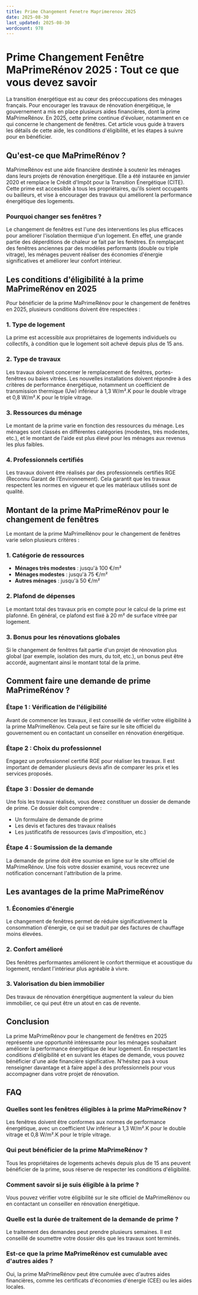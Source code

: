 ```yaml
---
title: Prime Changement Fenetre Maprimerenov 2025
date: 2025-08-30
last_updated: 2025-08-30
wordcount: 978
---
```


# Prime Changement Fenêtre MaPrimeRénov 2025 : Tout ce que vous devez savoir

La transition énergétique est au cœur des préoccupations des ménages français. Pour encourager les travaux de rénovation énergétique, le gouvernement a mis en place plusieurs aides financières, dont la prime MaPrimeRénov. En 2025, cette prime continue d'évoluer, notamment en ce qui concerne le changement de fenêtres. Cet article vous guide à travers les détails de cette aide, les conditions d'éligibilité, et les étapes à suivre pour en bénéficier.

## Qu'est-ce que MaPrimeRénov ?

MaPrimeRénov est une aide financière destinée à soutenir les ménages dans leurs projets de rénovation énergétique. Elle a été instaurée en janvier 2020 et remplace le Crédit d'Impôt pour la Transition Énergétique (CITE). Cette prime est accessible à tous les propriétaires, qu'ils soient occupants ou bailleurs, et vise à encourager des travaux qui améliorent la performance énergétique des logements.

### Pourquoi changer ses fenêtres ?

Le changement de fenêtres est l'une des interventions les plus efficaces pour améliorer l'isolation thermique d'un logement. En effet, une grande partie des déperditions de chaleur se fait par les fenêtres. En remplaçant des fenêtres anciennes par des modèles performants (double ou triple vitrage), les ménages peuvent réaliser des économies d'énergie significatives et améliorer leur confort intérieur.

## Les conditions d'éligibilité à la prime MaPrimeRénov en 2025

Pour bénéficier de la prime MaPrimeRénov pour le changement de fenêtres en 2025, plusieurs conditions doivent être respectées :

### 1. Type de logement

La prime est accessible aux propriétaires de logements individuels ou collectifs, à condition que le logement soit achevé depuis plus de 15 ans.

### 2. Type de travaux

Les travaux doivent concerner le remplacement de fenêtres, portes-fenêtres ou baies vitrées. Les nouvelles installations doivent répondre à des critères de performance énergétique, notamment un coefficient de transmission thermique (Uw) inférieur à 1,3 W/m².K pour le double vitrage et 0,8 W/m².K pour le triple vitrage.

### 3. Ressources du ménage

Le montant de la prime varie en fonction des ressources du ménage. Les ménages sont classés en différentes catégories (modestes, très modestes, etc.), et le montant de l'aide est plus élevé pour les ménages aux revenus les plus faibles.

### 4. Professionnels certifiés

Les travaux doivent être réalisés par des professionnels certifiés RGE (Reconnu Garant de l’Environnement). Cela garantit que les travaux respectent les normes en vigueur et que les matériaux utilisés sont de qualité.

## Montant de la prime MaPrimeRénov pour le changement de fenêtres

Le montant de la prime MaPrimeRénov pour le changement de fenêtres varie selon plusieurs critères :

### 1. Catégorie de ressources

- **Ménages très modestes** : jusqu'à 100 €/m²
- **Ménages modestes** : jusqu'à 75 €/m²
- **Autres ménages** : jusqu'à 50 €/m²

### 2. Plafond de dépenses

Le montant total des travaux pris en compte pour le calcul de la prime est plafonné. En général, ce plafond est fixé à 20 m² de surface vitrée par logement.

### 3. Bonus pour les rénovations globales

Si le changement de fenêtres fait partie d'un projet de rénovation plus global (par exemple, isolation des murs, du toit, etc.), un bonus peut être accordé, augmentant ainsi le montant total de la prime.

## Comment faire une demande de prime MaPrimeRénov ?

### Étape 1 : Vérification de l'éligibilité

Avant de commencer les travaux, il est conseillé de vérifier votre éligibilité à la prime MaPrimeRénov. Cela peut se faire sur le site officiel du gouvernement ou en contactant un conseiller en rénovation énergétique.

### Étape 2 : Choix du professionnel

Engagez un professionnel certifié RGE pour réaliser les travaux. Il est important de demander plusieurs devis afin de comparer les prix et les services proposés.

### Étape 3 : Dossier de demande

Une fois les travaux réalisés, vous devez constituer un dossier de demande de prime. Ce dossier doit comprendre :

- Un formulaire de demande de prime
- Les devis et factures des travaux réalisés
- Les justificatifs de ressources (avis d'imposition, etc.)

### Étape 4 : Soumission de la demande

La demande de prime doit être soumise en ligne sur le site officiel de MaPrimeRénov. Une fois votre dossier examiné, vous recevrez une notification concernant l'attribution de la prime.

## Les avantages de la prime MaPrimeRénov

### 1. Économies d'énergie

Le changement de fenêtres permet de réduire significativement la consommation d'énergie, ce qui se traduit par des factures de chauffage moins élevées.

### 2. Confort amélioré

Des fenêtres performantes améliorent le confort thermique et acoustique du logement, rendant l'intérieur plus agréable à vivre.

### 3. Valorisation du bien immobilier

Des travaux de rénovation énergétique augmentent la valeur du bien immobilier, ce qui peut être un atout en cas de revente.

## Conclusion

La prime MaPrimeRénov pour le changement de fenêtres en 2025 représente une opportunité intéressante pour les ménages souhaitant améliorer la performance énergétique de leur logement. En respectant les conditions d'éligibilité et en suivant les étapes de demande, vous pouvez bénéficier d'une aide financière significative. N'hésitez pas à vous renseigner davantage et à faire appel à des professionnels pour vous accompagner dans votre projet de rénovation.

## FAQ

### Quelles sont les fenêtres éligibles à la prime MaPrimeRénov ?

Les fenêtres doivent être conformes aux normes de performance énergétique, avec un coefficient Uw inférieur à 1,3 W/m².K pour le double vitrage et 0,8 W/m².K pour le triple vitrage.

### Qui peut bénéficier de la prime MaPrimeRénov ?

Tous les propriétaires de logements achevés depuis plus de 15 ans peuvent bénéficier de la prime, sous réserve de respecter les conditions d'éligibilité.

### Comment savoir si je suis éligible à la prime ?

Vous pouvez vérifier votre éligibilité sur le site officiel de MaPrimeRénov ou en contactant un conseiller en rénovation énergétique.

### Quelle est la durée de traitement de la demande de prime ?

Le traitement des demandes peut prendre plusieurs semaines. Il est conseillé de soumettre votre dossier dès que les travaux sont terminés.

### Est-ce que la prime MaPrimeRénov est cumulable avec d'autres aides ?

Oui, la prime MaPrimeRénov peut être cumulée avec d'autres aides financières, comme les certificats d'économies d'énergie (CEE) ou les aides locales.